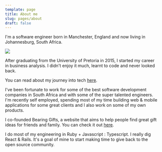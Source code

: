 ```yaml
---
template: page
title: About me
slug: pages/about
draft: false
---
```

I'm a software engineer born in Manchester, England and now living in Johannesburg, South Africa.

![](/media/matt.jpeg)

After graduating from the University of Pretoria in 2015, I started my career in business analysis. I didn't enjoy it much, learnt to code and never looked back.

You can read about my journey into tech [here](https://www.offerzen.com/blog/taking-the-leap-business-analyst-turns-developer).

I've been fortunate to work for some of the best software development companies in South Africa and with some of the super talented engineers. I'm recently self employed, spending most of my time building web & mobile applications for some great clients and I also work on some of my own products.

I co-founded Bearing Gifts, a website that aims to help people find great gift ideas for friends and family. You can check it out [here](https://bearinggifts.com.au).

I do most of my engineering in Ruby + Javascript : Typescript. I really dig React & Rails. It's a goal of mine to start making time to give back to the open source community.
